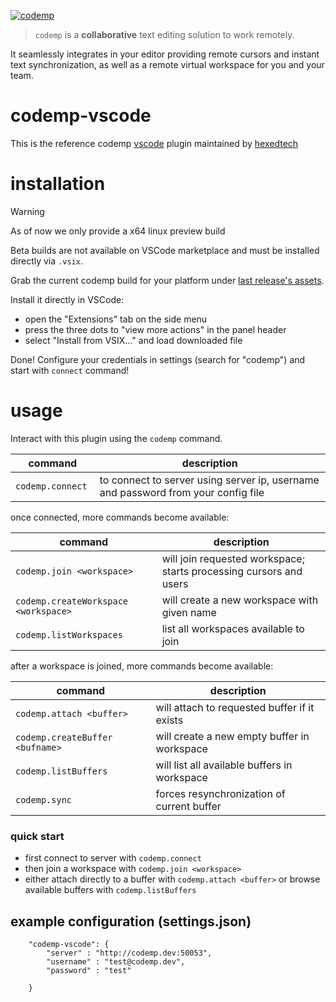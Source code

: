 [![codemp](https://codemp.dev/static/banner.png)](https://codemp.dev)

> `codemp` is a **collaborative** text editing solution to work remotely.

It seamlessly integrates in your editor providing remote cursors and instant text synchronization,
as well as a remote virtual workspace for you and your team.

# codemp-vscode

This is the reference codemp [vscode](https://code.visualstudio.com/) plugin maintained by [hexedtech](https://hexed.technology)

# installation
> [!WARNING]
> As of now we only provide a x64 linux preview build

Beta builds are not available on VSCode marketplace and must be installed directly via `.vsix`.

Grab the current codemp build for your platform under [last release's assets](https://github.com/hexedtech/codemp-vscode/releases).

Install it directly in VSCode:
 * open the "Extensions" tab on the side menu
 * press the three dots to "view more actions" in the panel header
 * select "Install from VSIX..." and load downloaded file

Done! Configure your credentials in settings (search for "codemp") and start with `connect` command!

# usage
Interact with this plugin using the `codemp` command.


| command | description |
| --- | --- |
| `codemp.connect ` |  to connect to server using server ip, username and password from your config file |

once connected, more commands become available:

| command | description |
| --- | --- |
| `codemp.join <workspace>` |  will join requested workspace; starts processing cursors and users |
| `codemp.createWorkspace <workspace>` |  will create a new workspace with given name |
| `codemp.listWorkspaces` |  list all workspaces available to join |

after a workspace is joined, more commands become available:

| command | description |
| --- | --- |
| `codemp.attach <buffer>` |  will attach to requested buffer if it exists|
| `codemp.createBuffer <bufname>` |  will create a new empty buffer in workspace |
| `codemp.listBuffers` |  will list all available buffers in workspace |
| `codemp.sync` |  forces resynchronization of current buffer |


### quick start
 * first connect to server with `codemp.connect`
 * then join a workspace with `codemp.join <workspace>`
 * either attach directly to a buffer with `codemp.attach <buffer>` or browse available buffers with `codemp.listBuffers`


## example configuration (settings.json)


```
    "codemp-vscode": {
        "server" : "http://codemp.dev:50053",
        "username" : "test@codemp.dev",
        "password" : "test"

    }
```


